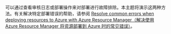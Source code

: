可以通过查看审核日志或部署操作来对部署进行故障排除。本主题将演示这两种方法。有关解决特定部署错误的帮助，请参阅 [Resolve common errors when deploying resources to Azure with Azure Resource Manager（解决使用 Azure Resource Manager 将资源部署到 Azure 时的常见错误）](../articles/azure-resource-manager/resource-manager-common-deployment-errors.md)。

<!---HONumber=Mooncake_0815_2016-->